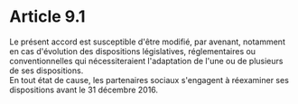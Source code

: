 # Article 9.1

  
Le présent accord est susceptible d'être modifié, par avenant, notamment en cas d'évolution des dispositions législatives, réglementaires ou conventionnelles qui nécessiteraient l'adaptation de l'une ou de plusieurs de ses dispositions.  
En tout état de cause, les partenaires sociaux s'engagent à réexaminer ses dispositions avant le 31 décembre 2016.


